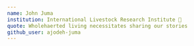 ```yaml
---
name: John Juma
institution: International Livestock Research Institute 🚩 
quote: Wholehaerted living necessitates sharing our stories 
github_user: ajodeh-juma
---
```

